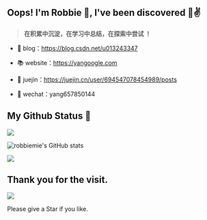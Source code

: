 ## Oops! I'm Robbie 🐑, I've been discovered 👋✌️

> **在积累中沉淀，在学习中总结，在探索中尝试 ！**

- 🍓 blog：https://blog.csdn.net/u013243347

- 📚 website：https://yangoogle.com

- 🍓 juejin：https://juejin.cn/user/694547078454989/posts

- 🍉 wechat：yang657850144

## My Github Status 🦸

![](https://activity-graph.herokuapp.com/graph?username=robbiemie&theme=radical)

![robbiemie's GitHub stats](https://github-readme-stats.vercel.app/api?username=robbiemie&show_icons=true&theme=vue)

![](https://github-readme-stats.vercel.app/api/top-langs/?username=robbiemie&layout=compact&theme=vue&card_width=445&hide_border=true)



## Thank you for the visit.

![](http://profile-counter.glitch.me/robbiemie/count.svg)

Please give a Star if you like.
